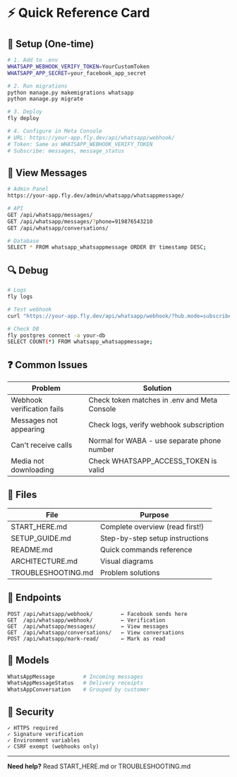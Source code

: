 # ⚡ Quick Reference Card

## 🔧 Setup (One-time)

```bash
# 1. Add to .env
WHATSAPP_WEBHOOK_VERIFY_TOKEN=YourCustomToken
WHATSAPP_APP_SECRET=your_facebook_app_secret

# 2. Run migrations
python manage.py makemigrations whatsapp
python manage.py migrate

# 3. Deploy
fly deploy

# 4. Configure in Meta Console
# URL: https://your-app.fly.dev/api/whatsapp/webhook/
# Token: Same as WHATSAPP_WEBHOOK_VERIFY_TOKEN
# Subscribe: messages, message_status
```

## 👀 View Messages

```bash
# Admin Panel
https://your-app.fly.dev/admin/whatsapp/whatsappmessage/

# API
GET /api/whatsapp/messages/
GET /api/whatsapp/messages/?phone=919876543210
GET /api/whatsapp/conversations/

# Database
SELECT * FROM whatsapp_whatsappmessage ORDER BY timestamp DESC;
```

## 🔍 Debug

```bash
# Logs
fly logs

# Test webhook
curl "https://your-app.fly.dev/api/whatsapp/webhook/?hub.mode=subscribe&hub.challenge=123&hub.verify_token=YourToken"

# Check DB
fly postgres connect -a your-db
SELECT COUNT(*) FROM whatsapp_whatsappmessage;
```

## ❓ Common Issues

| Problem | Solution |
|---------|----------|
| Webhook verification fails | Check token matches in .env and Meta Console |
| Messages not appearing | Check logs, verify webhook subscription |
| Can't receive calls | Normal for WABA - use separate phone number |
| Media not downloading | Check WHATSAPP_ACCESS_TOKEN is valid |

## 📁 Files

| File | Purpose |
|------|---------|
| START_HERE.md | Complete overview (read first!) |
| SETUP_GUIDE.md | Step-by-step setup instructions |
| README.md | Quick commands reference |
| ARCHITECTURE.md | Visual diagrams |
| TROUBLESHOOTING.md | Problem solutions |

## 🎯 Endpoints

```
POST /api/whatsapp/webhook/         ← Facebook sends here
GET  /api/whatsapp/webhook/         ← Verification
GET  /api/whatsapp/messages/        ← View messages
GET  /api/whatsapp/conversations/   ← View conversations
POST /api/whatsapp/mark-read/       ← Mark as read
```

## 💾 Models

```python
WhatsAppMessage         # Incoming messages
WhatsAppMessageStatus   # Delivery receipts
WhatsAppConversation    # Grouped by customer
```

## 🔐 Security

```
✓ HTTPS required
✓ Signature verification
✓ Environment variables
✓ CSRF exempt (webhooks only)
```

---

**Need help?** Read START_HERE.md or TROUBLESHOOTING.md
